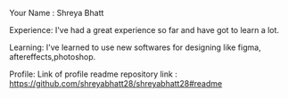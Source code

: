 Your Name : Shreya Bhatt

Experience: I've had a great experience so far and have got to learn a lot.

Learning: I've learned to use new softwares for designing like figma, aftereffects,photoshop.

Profile: Link of profile readme repository link : https://github.com/shreyabhatt28/shreyabhatt28#readme

